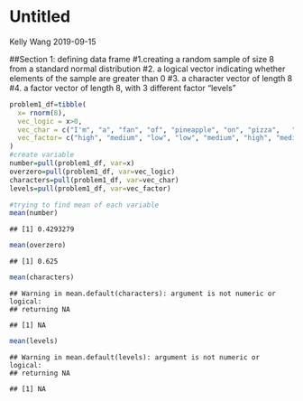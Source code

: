Untitled
================
Kelly Wang
2019-09-15

\#\#Section 1: defining data frame \#1.creating a random sample of size
8 from a standard normal distribution \#2. a logical vector indicating
whether elements of the sample are greater than 0 \#3. a character
vector of length 8 \#4. a factor vector of length 8, with 3 different
factor “levels”

``` r
problem1_df=tibble(
  x= rnorm(8),
  vec_logic = x>0,
  vec_char = c("I'm", "a", "fan", "of", "pineapple", "on", "pizza",   "yum!"),
  vec_factor= c("high", "medium", "low", "low", "medium", "high", "medium", "medium")
)
#create variable
number=pull(problem1_df, var=x)
overzero=pull(problem1_df, var=vec_logic)
characters=pull(problem1_df, var=vec_char)
levels=pull(problem1_df, var=vec_factor)

#trying to find mean of each variable
mean(number)
```

    ## [1] 0.4293279

``` r
mean(overzero)
```

    ## [1] 0.625

``` r
mean(characters)
```

    ## Warning in mean.default(characters): argument is not numeric or logical:
    ## returning NA

    ## [1] NA

``` r
mean(levels)
```

    ## Warning in mean.default(levels): argument is not numeric or logical:
    ## returning NA

    ## [1] NA
